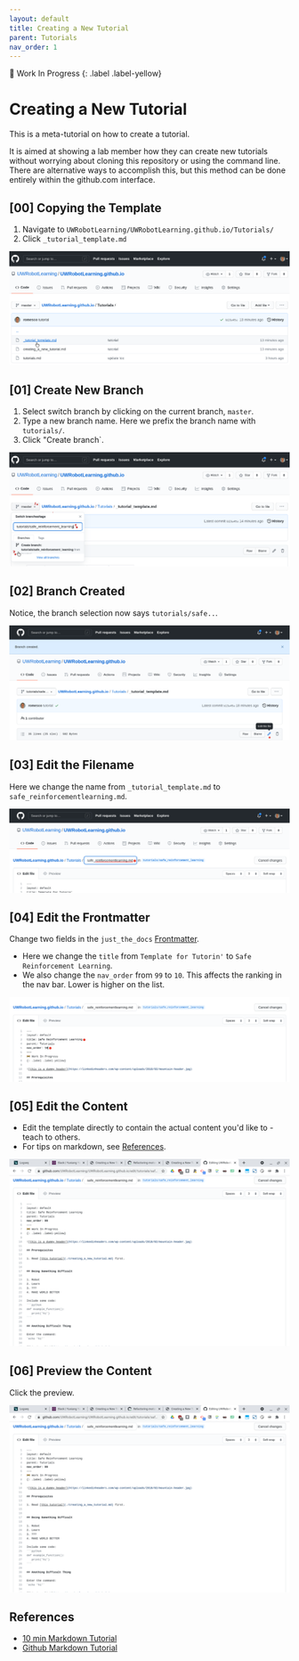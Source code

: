 ```yaml
---
layout: default
title: Creating a New Tutorial
parent: Tutorials
nav_order: 1
---
```

🚧 Work In Progress
{: .label .label-yellow}

# Creating a New Tutorial
This is a meta-tutorial on how to create a tutorial.

It is aimed at showing a lab member how they can create new tutorials without worrying about cloning this repository or using the command line. There are alternative ways to accomplish this, but this method can be done entirely within the github.com interface.


## [00] Copying the Template
1. Navigate to `UWRobotLearning/UWRobotLearning.github.io/Tutorials/`
2. Click `_tutorial_template.md`

![00](/assets/imgs/meta_tut/00.png)


## [01] Create New Branch

1. Select switch branch by clicking on the current branch, `master`.
2. Type a new branch name. Here we prefix the branch name with `tutorials/`.
3. Click "Create branch`.

![01](/assets/imgs/meta_tut/01.png)


## [02] Branch Created

Notice, the branch selection now says `tutorials/safe..`.

![02](/assets/imgs/meta_tut/02.png)


## [03] Edit the Filename

Here we change the name from `_tutorial_template.md` to `safe_reinforcementlearning.md`.

![03](/assets/imgs/meta_tut/03.png)


## [04] Edit the Frontmatter
Change two fields in the `just_the_docs` [Frontmatter](https://jekyllrb.com/docs/front-matter/).
- Here we change the `title` from `Template for Tutorin'` to `Safe Reinforcement Learning`.
- We also change the `nav_order` from `99` to `10`. This affects the ranking in the nav bar. Lower is higher on the list.

![04](/assets/imgs/meta_tut/04.png)


## [05] Edit the Content
- Edit the template directly to contain the actual content you'd like to -teach to others.
- For tips on markdown, see [References](#references).

![05](/assets/imgs/meta_tut/05.png)

## [06] Preview the Content
Click the preview.

![05](/assets/imgs/meta_tut/05.png)


## References
- [10 min Markdown Tutorial](https://commonmark.org/help/tutorial/index.html)
- [Github Markdown Tutorial](https://guides.github.com/features/mastering-markdown/)

